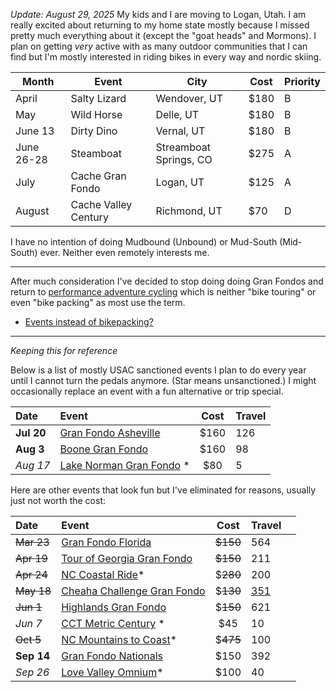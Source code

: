 *Update: August 29, 2025*
My kids and I are moving to Logan, Utah. I am really excited about returning to my home state mostly because I missed pretty much everything about it (except the "goat heads" and Mormons). I plan on getting *very* active with as many outdoor communities that I can find but I'm mostly interested in riding bikes in every way and nordic skiing.

| Month      | Event                | City                   | Cost | Priority |
| ---------- | -------------------- | ---------------------- | ---- | -------- |
| April      | Salty Lizard         | Wendover, UT           | $180 | B        |
| May        | Wild Horse           | Delle, UT              | $180 | B        |
| June 13    | Dirty Dino           | Vernal, UT             | $180 | B        |
| June 26-28 | Steamboat            | Streamboat Springs, CO | $275 | A        |
| July       | Cache Gran Fondo     | Logan, UT              | $125 | A        |
| August     | Cache Valley Century | Richmond, UT           | $70  | D        |

I have no intention of doing Mudbound (Unbound) or Mud-South (Mid-South) ever. Neither even remotely interests me.

----

After much consideration I've decided to stop doing doing Gran Fondos and return to [performance adventure cycling](Performance%20adventure%20cycling%20FTW.md) which is neither "bike touring" or even "bike packing" as most use the term.

- [Events instead of bikepacking?](Events%20instead%20of%20bikepacking?.md)

----

*Keeping this for reference*

Below is a list of mostly USAC sanctioned events I plan to do every year until I cannot turn the pedals anymore. (Star means unsanctioned.) I might occasionally replace an event with a fun alternative or trip special.

| Date       | Event                                                                                 | Cost | Travel |
| :--------- | :------------------------------------------------------------------------------------ | :--: | :----- |
| **Jul 20** | [Gran Fondo Asheville](https://www.granfondonationalseries.com/gran-fondo-asheville/) | $160 | 126    |
| **Aug 3**  | [Boone Gran Fondo](https://www.granfondonationalseries.com/gran-fondo-boone/)         | $160 | 98     |
| *Aug 17*   | [Lake Norman Gran Fondo](https://lakenormanfondo.com/) *                              | $80  | 5      |

Here are other events that look fun but I've eliminated for reasons, usually just not worth the cost:

| Date       | Event                                                                                    |   Cost   | Travel                                           |     |
| :--------- | :--------------------------------------------------------------------------------------- | :------: | :----------------------------------------------- | --- |
| ~~Mar 23~~ | [Gran Fondo Florida](https://www.granfondonationalseries.com/gran-fondo-florida/)        | ~~$150~~ | 564                                              |     |
| ~~Apr 19~~ | [Tour of Georgia Gran Fondo](https://www.granfondonationalseries.com/gran-fondo-georgia) | ~~$150~~ | 211                                              |     |
| ~~Apr 24~~ | [NC Coastal Ride](https://ncsports.org/event/cyclenc_coastal_ride/)*                     | $~~280~~ | 200                                              |     |
| ~~May 18~~ | [Cheaha Challenge Gran Fondo](https://www.cheahachallenge.com/)                          | $~~130~~ | [351](https://maps.app.goo.gl/uvy7Gf38hJpvhUDSA) |     |
| ~~Jun 1~~  | [Highlands Gran Fondo](https://www.granfondonationalseries.com/gran-fondo-highlands/)    | $~~150~~ | 621                                              |     |
| *Jun 7*    | [CCT Metric Century](https://raceroster.com/events/2025/99053/cct) *                     |   $45    | 10                                               |     |
| ~~Oct 5~~  | [NC Mountains to Coast](https://ncsports.org/event/cyclenc_mountainstocoast_ride/)*      | $~~475~~ | 100                                              |     |
| **Sep 14** | [Gran Fondo Nationals](https://www.granfondonationalseries.com/gran-fondo-maryland/)     |   $150   | 392                                              |     |
| *Sep 26*   | [Love Valley Omnium](https://www.lovevalleyroubaix.com/)*                                |   $100   | 40                                               |     |
